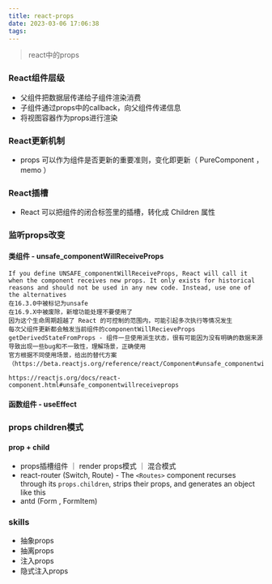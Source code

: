 ```yaml
---
title: react-props
date: 2023-03-06 17:06:38
tags:
---
```

> react中的props

### React组件层级
- 父组件把数据层传递给子组件渲染消费
- 子组件通过props中的callback，向父组件传递信息
- 将视图容器作为props进行渲染


### React更新机制
- props 可以作为组件是否更新的重要准则，变化即更新（ PureComponent ，memo ）

### React插槽
- React 可以把组件的闭合标签里的插槽，转化成 Children 属性


### 监听props改变
#### 类组件 - unsafe_componentWillReceiveProps
```
If you define UNSAFE_componentWillReceiveProps, React will call it when the component receives new props. It only exists for historical reasons and should not be used in any new code. Instead, use one of the alternatives
在16.3.0中被标记为unsafe
在16.9.X中被废除，新增功能处理不要使用了
因为这个生命周期超越了 React 的可控制的范围内，可能引起多次执行等情况发生
每次父组件更新都会触发当前组件的componentWillRecieveProps
getDerivedStateFromProps - 组件一旦使用派生状态，很有可能因为没有明确的数据来源导致出现一些bug和不一致性，理解场景，正确使用
官方根据不同使用场景，给出的替代方案（https://beta.reactjs.org/reference/react/Component#unsafe_componentwillreceiveprops）

https://reactjs.org/docs/react-component.html#unsafe_componentwillreceiveprops
```
#### 函数组件 - useEffect


### props children模式
#### prop + child
- props插槽组件 ｜ render props模式 ｜ 混合模式
- react-router (Switch, Route) - The `<Routes>` component recurses through its `props.children`, strips their props, and generates an object like this
- antd (Form , FormItem)

### skills
- 抽象props
- 抽离props
- 注入props
- 隐式注入props